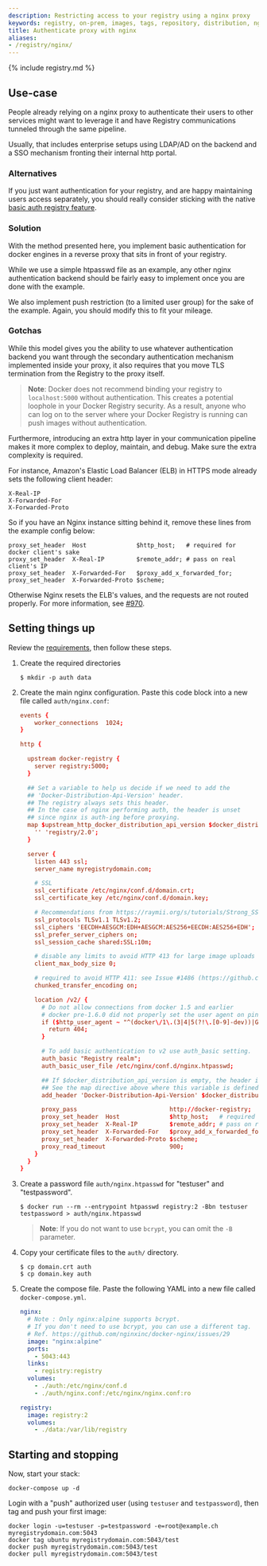 ```yaml
---
description: Restricting access to your registry using a nginx proxy
keywords: registry, on-prem, images, tags, repository, distribution, nginx, proxy, authentication, TLS, recipe, advanced
title: Authenticate proxy with nginx
aliases:
- /registry/nginx/
---
```


{% include registry.md %}

## Use-case

People already relying on a nginx proxy to authenticate their users to other
services might want to leverage it and have Registry communications tunneled
through the same pipeline.

Usually, that includes enterprise setups using LDAP/AD on the backend and a SSO
mechanism fronting their internal http portal.

### Alternatives

If you just want authentication for your registry, and are happy maintaining
users access separately, you should really consider sticking with the native
[basic auth registry feature](../deploying.md#native-basic-auth).

### Solution

With the method presented here, you implement basic authentication for docker
engines in a reverse proxy that sits in front of your registry.

While we use a simple htpasswd file as an example, any other nginx
authentication backend should be fairly easy to implement once you are done with
the example.

We also implement push restriction (to a limited user group) for the sake of the
example. Again, you should modify this to fit your mileage.

### Gotchas

While this model gives you the ability to use whatever authentication backend
you want through the secondary authentication mechanism implemented inside your
proxy, it also requires that you move TLS termination from the Registry to the
proxy itself.

> **Note**: Docker does not recommend binding your registry to `localhost:5000` without
> authentication. This creates a potential loophole in your Docker Registry security.
> As a result, anyone who can log on to the server where your Docker Registry is running
> can push images without authentication.

Furthermore, introducing an extra http layer in your communication pipeline
makes it more complex to deploy, maintain, and debug. Make sure the extra
complexity is required.

For instance, Amazon's Elastic Load Balancer (ELB) in HTTPS mode already sets
the following client header:

```
X-Real-IP
X-Forwarded-For
X-Forwarded-Proto
```

So if you have an Nginx instance sitting behind it, remove these lines from the
example config below:

```none
proxy_set_header  Host              $http_host;   # required for docker client's sake
proxy_set_header  X-Real-IP         $remote_addr; # pass on real client's IP
proxy_set_header  X-Forwarded-For   $proxy_add_x_forwarded_for;
proxy_set_header  X-Forwarded-Proto $scheme;
```

Otherwise Nginx resets the ELB's values, and the requests are not routed
properly. For more information, see
[#970](https://github.com/docker/distribution/issues/970).

## Setting things up

Review the [requirements](index.md#requirements), then follow these steps.

1.  Create the required directories

    ```console
    $ mkdir -p auth data
    ```

2.  Create the main nginx configuration. Paste this code block into a new file called `auth/nginx.conf`:

    ```conf
    events {
        worker_connections  1024;
    }

    http {

      upstream docker-registry {
        server registry:5000;
      }

      ## Set a variable to help us decide if we need to add the
      ## 'Docker-Distribution-Api-Version' header.
      ## The registry always sets this header.
      ## In the case of nginx performing auth, the header is unset
      ## since nginx is auth-ing before proxying.
      map $upstream_http_docker_distribution_api_version $docker_distribution_api_version {
        '' 'registry/2.0';
      }

      server {
        listen 443 ssl;
        server_name myregistrydomain.com;

        # SSL
        ssl_certificate /etc/nginx/conf.d/domain.crt;
        ssl_certificate_key /etc/nginx/conf.d/domain.key;

        # Recommendations from https://raymii.org/s/tutorials/Strong_SSL_Security_On_nginx.html
        ssl_protocols TLSv1.1 TLSv1.2;
        ssl_ciphers 'EECDH+AESGCM:EDH+AESGCM:AES256+EECDH:AES256+EDH';
        ssl_prefer_server_ciphers on;
        ssl_session_cache shared:SSL:10m;

        # disable any limits to avoid HTTP 413 for large image uploads
        client_max_body_size 0;

        # required to avoid HTTP 411: see Issue #1486 (https://github.com/moby/moby/issues/1486)
        chunked_transfer_encoding on;

        location /v2/ {
          # Do not allow connections from docker 1.5 and earlier
          # docker pre-1.6.0 did not properly set the user agent on ping, catch "Go *" user agents
          if ($http_user_agent ~ "^(docker\/1\.(3|4|5(?!\.[0-9]-dev))|Go ).*$" ) {
            return 404;
          }

          # To add basic authentication to v2 use auth_basic setting.
          auth_basic "Registry realm";
          auth_basic_user_file /etc/nginx/conf.d/nginx.htpasswd;

          ## If $docker_distribution_api_version is empty, the header is not added.
          ## See the map directive above where this variable is defined.
          add_header 'Docker-Distribution-Api-Version' $docker_distribution_api_version always;

          proxy_pass                          http://docker-registry;
          proxy_set_header  Host              $http_host;   # required for docker client's sake
          proxy_set_header  X-Real-IP         $remote_addr; # pass on real client's IP
          proxy_set_header  X-Forwarded-For   $proxy_add_x_forwarded_for;
          proxy_set_header  X-Forwarded-Proto $scheme;
          proxy_read_timeout                  900;
        }
      }
    }
    ```

3.  Create a password file `auth/nginx.htpasswd` for "testuser" and "testpassword".

    ```console
    $ docker run --rm --entrypoint htpasswd registry:2 -Bbn testuser testpassword > auth/nginx.htpasswd
    ```

    > **Note**: If you do not want to use `bcrypt`, you can omit the `-B` parameter.

4.  Copy your certificate files to the `auth/` directory.

    ```console
    $ cp domain.crt auth
    $ cp domain.key auth
    ```

5.  Create the compose file. Paste the following YAML into a new file called `docker-compose.yml`.

    ```yaml
    nginx:
      # Note : Only nginx:alpine supports bcrypt.
      # If you don't need to use bcrypt, you can use a different tag.
      # Ref. https://github.com/nginxinc/docker-nginx/issues/29
      image: "nginx:alpine"
      ports:
        - 5043:443
      links:
        - registry:registry
      volumes:
        - ./auth:/etc/nginx/conf.d
        - ./auth/nginx.conf:/etc/nginx/nginx.conf:ro

    registry:
      image: registry:2
      volumes:
        - ./data:/var/lib/registry
    ```

## Starting and stopping

Now, start your stack:

    docker-compose up -d

Login with a "push" authorized user (using `testuser` and `testpassword`), then
tag and push your first image:

    docker login -u=testuser -p=testpassword -e=root@example.ch myregistrydomain.com:5043
    docker tag ubuntu myregistrydomain.com:5043/test
    docker push myregistrydomain.com:5043/test
    docker pull myregistrydomain.com:5043/test
